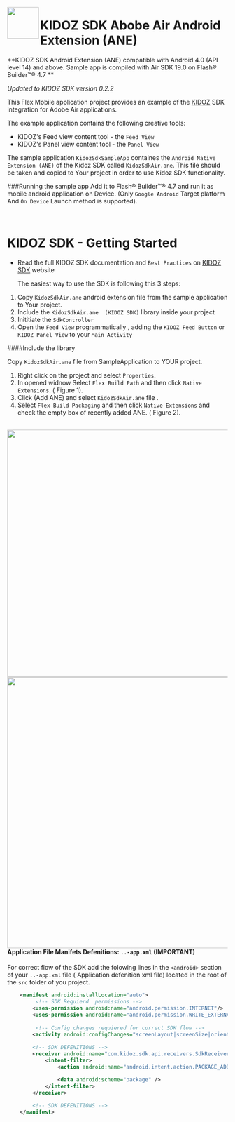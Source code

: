 <a href="url"><img src="https://github.com/Kidoz-SDK/Kidoz_Android_SDK_Example/blob/master/graphics/App%20icon.png" align="left" height="72" width="72" ></a>

KIDOZ SDK Abobe Air Android Extension (ANE)
=================================
**KIDOZ SDK Android Extension (ANE) compatible with Android 4.0 (API level 14) and above. Sample app is compiled with Air SDK 19.0 on   Flash® Builder™® 4.7 **

*Updated to KIDOZ SDK version 0.2.2*

This Flex Mobile application  project provides an example of the [KIDOZ](http://www.kidoz.net) SDK integration for Adobe Air applications.

The example application contains the following creative tools:
* KIDOZ's Feed view content tool - the `Feed View`
* KIDOZ's Panel view content tool - the `Panel View`


The sample application `KidozSdkSampleApp` containes the `Android Native Extension (ANE)` of the Kidoz SDK called  `KidozSdkAir.ane`. This file should be taken and copied to Your project in order to use Kidoz SDK functionality.

###Running the sample app
Add it to Flash® Builder™® 4.7 and run it as mobile android application on Device. (Only `Google Android` Target platform And `On Device` Launch method is supported).

</br>

KIDOZ SDK - Getting Started
=================================
- 	Read the full KIDOZ SDK documentation and `Best Practices` on [KIDOZ SDK](http://kidoz.net/marketing/newsletter/sdk/SDK.pdf) website
 
	The easiest way to use the SDK is following this 3 steps:

1. Copy `KidozSdkAir.ane` android extension file from the sample application to Your project.
1. Include the `KidozSdkAir.ane  (KIDOZ SDK)` library inside your project
2. Inititiate the `SdkController`
3. Open the `Feed View` programmatically , adding the `KIDOZ Feed Button` or `KIDOZ Panel View` to your `Main Activity`


####Include the library

Copy `KidozSdkAir.ane` file from SampleApplication to YOUR project.

1. Right click on the project and select `Properties`.
2. In opened widnow Select `Flex Build Path` and then click `Native Extensions`. ( Figure 1).
3. Click (Add ANE) and select `KidozSdkAir.ane` file .
4. Select `Flex Build Packaging` and then click `Native Extensions` and check the empty box of recently added ANE. ( Figure 2).



</br>
<a href="url"><img src="https://s3.amazonaws.com/kidoz-cdn/sdk/air_tut_1.jpg" align="left" height="564" width="975" ></a>
</br>


</br>
<a href="url"><img src="https://s3.amazonaws.com/kidoz-cdn/sdk/air_tut_2.jpg" align="left" height="618" width="980" ></a>
 


#### Application File Manifets Defenitions:  `..-app.xml` (IMPORTANT)
For correct flow of the SDK add the folowing lines in the `<android>` section of your `..-app.xml` file ( Application defenition xml file) located in the root of the `src` folder of you project.

```xml
 	<manifest android:installLocation="auto">	
 	     <!-- SDK Requierd  permissions -->
	    <uses-permission android:name="android.permission.INTERNET"/>
	    <uses-permission android:name="android.permission.WRITE_EXTERNAL_STORAGE"/>
	    
	     <!-- Config changes requiered for correct SDK flow -->
	    <activity android:configChanges="screenLayout|screenSize|orientation|keyboard"/> 
	    
	    <!-- SDK DEFENITIONS -->
        <receiver android:name="com.kidoz.sdk.api.receivers.SdkReceiver" >
            <intent-filter>
                <action android:name="android.intent.action.PACKAGE_ADDED" />

                <data android:scheme="package" />
            </intent-filter>
        </receiver>
        
        <!-- SDK DEFENITIONS -->
	</manifest>
``` 
